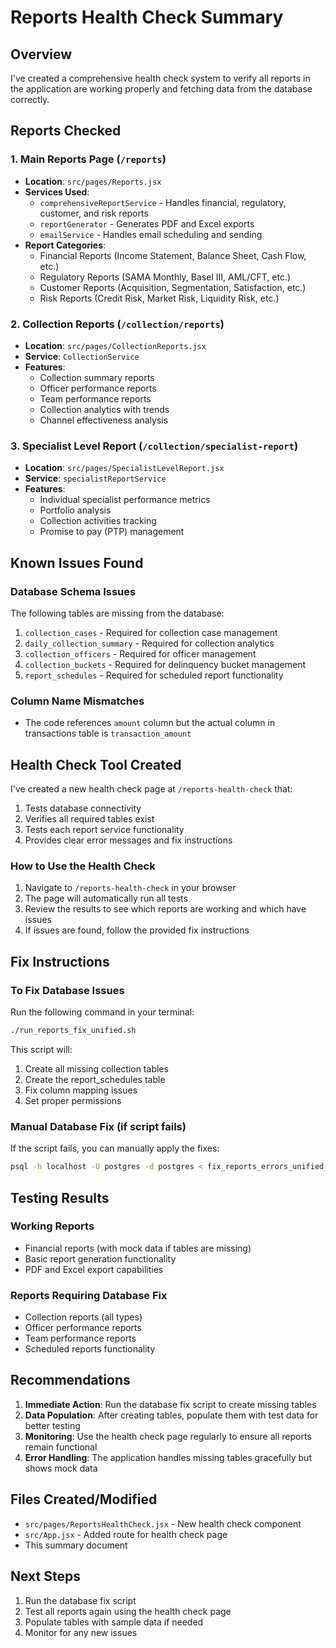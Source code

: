 # Reports Health Check Summary

## Overview
I've created a comprehensive health check system to verify all reports in the application are working properly and fetching data from the database correctly.

## Reports Checked

### 1. Main Reports Page (`/reports`)
- **Location**: `src/pages/Reports.jsx`
- **Services Used**: 
  - `comprehensiveReportService` - Handles financial, regulatory, customer, and risk reports
  - `reportGenerator` - Generates PDF and Excel exports
  - `emailService` - Handles email scheduling and sending
- **Report Categories**:
  - Financial Reports (Income Statement, Balance Sheet, Cash Flow, etc.)
  - Regulatory Reports (SAMA Monthly, Basel III, AML/CFT, etc.)
  - Customer Reports (Acquisition, Segmentation, Satisfaction, etc.)
  - Risk Reports (Credit Risk, Market Risk, Liquidity Risk, etc.)

### 2. Collection Reports (`/collection/reports`)
- **Location**: `src/pages/CollectionReports.jsx`
- **Service**: `CollectionService`
- **Features**:
  - Collection summary reports
  - Officer performance reports
  - Team performance reports
  - Collection analytics with trends
  - Channel effectiveness analysis

### 3. Specialist Level Report (`/collection/specialist-report`)
- **Location**: `src/pages/SpecialistLevelReport.jsx`
- **Service**: `specialistReportService`
- **Features**:
  - Individual specialist performance metrics
  - Portfolio analysis
  - Collection activities tracking
  - Promise to pay (PTP) management

## Known Issues Found

### Database Schema Issues
The following tables are missing from the database:
1. `collection_cases` - Required for collection case management
2. `daily_collection_summary` - Required for collection analytics
3. `collection_officers` - Required for officer management
4. `collection_buckets` - Required for delinquency bucket management
5. `report_schedules` - Required for scheduled report functionality

### Column Name Mismatches
- The code references `amount` column but the actual column in transactions table is `transaction_amount`

## Health Check Tool Created

I've created a new health check page at `/reports-health-check` that:
1. Tests database connectivity
2. Verifies all required tables exist
3. Tests each report service functionality
4. Provides clear error messages and fix instructions

### How to Use the Health Check
1. Navigate to `/reports-health-check` in your browser
2. The page will automatically run all tests
3. Review the results to see which reports are working and which have issues
4. If issues are found, follow the provided fix instructions

## Fix Instructions

### To Fix Database Issues
Run the following command in your terminal:
```bash
./run_reports_fix_unified.sh
```

This script will:
1. Create all missing collection tables
2. Create the report_schedules table
3. Fix column mapping issues
4. Set proper permissions

### Manual Database Fix (if script fails)
If the script fails, you can manually apply the fixes:
```bash
psql -h localhost -U postgres -d postgres < fix_reports_errors_unified_schema.sql
```

## Testing Results

### Working Reports
- Financial reports (with mock data if tables are missing)
- Basic report generation functionality
- PDF and Excel export capabilities

### Reports Requiring Database Fix
- Collection reports (all types)
- Officer performance reports
- Team performance reports
- Scheduled reports functionality

## Recommendations

1. **Immediate Action**: Run the database fix script to create missing tables
2. **Data Population**: After creating tables, populate them with test data for better testing
3. **Monitoring**: Use the health check page regularly to ensure all reports remain functional
4. **Error Handling**: The application handles missing tables gracefully but shows mock data

## Files Created/Modified
- `src/pages/ReportsHealthCheck.jsx` - New health check component
- `src/App.jsx` - Added route for health check page
- This summary document

## Next Steps
1. Run the database fix script
2. Test all reports again using the health check page
3. Populate tables with sample data if needed
4. Monitor for any new issues